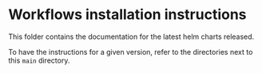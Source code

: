 Workflows installation instructions
===========
This folder contains the documentation for the latest helm charts released.

To have the instructions for a given version, refer to the directories next to this `main` directory.